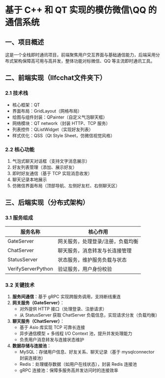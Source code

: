 # 基于 C++ 和 QT 实现的模仿微信\QQ 的通信系统

## 一、项目概述
这是一个全栈即时通讯项目，前端聚焦用户交互界面与基础通信能力，后端采用分布式架构保障高可用与高并发，整体功能对标微信、QQ 等主流即时通讯工具。

## 二、前端实现（llfcchat文件夹下）
### 2.1 技术栈
- 核心框架：QT
- 界面布局：GridLayout（网格布局）
- 绘图与组件封装：QPainter（自定义气泡聊天框）
- 网络模块：QT network（封装 HTTP、TCP 服务）
- 列表控件：QListWidget（实现好友列表）
- 样式优化：QSS（Qt Style Sheet，仿微信视觉风格）

### 2.2 核心功能
1. 气泡式聊天对话框（支持文字消息展示）
2. 好友列表管理（添加、展示好友）
3. 即时好友通信（基于 TCP 实现消息收发）
4. 聊天记录本地展示
5. 仿微信界面布局（顶部导航、左侧好友栏、右侧聊天区）

## 三、后端实现（分布式架构）
### 3.1 服务组成
| 服务名称       | 核心作用                          |
|----------------|-----------------------------------|
| GateServer     | 网关服务，处理登录/注册，负载均衡 |
| ChatServer     | 聊天服务，消息转发与长连接管理    |
| StatusServer   | 状态服务，维护服务负载与状态      |
| VerifyServerPython   | 验证服务，用户身份校验            |

### 3.2 关键技术
1. **服务间通信**：基于 gRPC 实现跨服务调用，支持断线重连
2. **网关服务（GateServer）**：
   - 对外提供 HTTP 接口（处理登录、注册请求）
   - 从 StatusServer 获取 ChatServer 负载信息，实现请求分发（负载均衡）
3. **聊天服务（ChatServer）**：
   - 基于 Asio 库实现 TCP 可靠长连接
   - 异步通信模型 + 多线程 I/O Context 池，提升并发处理能力
   - 负责用户消息转发与连接状态维护
4. **数据存储与连接池**：
   - MySQL：存储用户信息、好友关系、聊天记录（基于 mysqlconnector 封装连接池）
   - Redis：处理缓存数据（如用户在线状态），封装 Redis 连接池
   - gRPC 连接池：保障多服务高并发访问时的连接效率